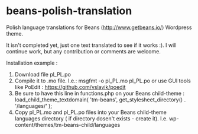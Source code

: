 # beans-polish-translation
Polish language translations for Beans (http://www.getbeans.io/) Wordpress theme.

It isn't completed yet, just one text translated to see if it works :).
I will continue work, but any contribution or comments are welcome.

Installation example :
1. Download file pl_PL.po
2. Compile it to .mo file. I.e.: msgfmt -o pl_PL.mo pl_PL.po
   or use GUI tools like PoEdit : https://github.com/vslavik/poedit
3. Be sure to have this line in functions.php on your Beans child-theme :
   load_child_theme_textdomain( 'tm-beans', get_stylesheet_directory() . '/languages/' );
4. Copy pl_PL.mo and pl_PL.po files into your Beans child-theme languages directory ( if
   directory dosen't exists - create it).
   I.e. wp-content/themes/tm-beans-child/languages

